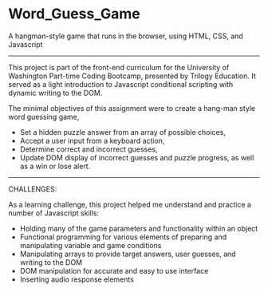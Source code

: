 # Word_Guess_Game
A hangman-style game that runs in the browser, using HTML, CSS, and Javascript

-------------------------

This project is part of the front-end curriculum for the University of Washington Part-time Coding Bootcamp, presented by Trilogy Education. It served as a light introduction to Javascript conditional scripting with dynamic writing to the DOM.

The minimal objectives of this assignment were to create a hang-man style word guessing game, 
* Set a hidden puzzle answer from an array of possible choices, 
* Accept a user input from a keyboard action, 
* Determine correct and incorrect guesses, 
* Update DOM display of incorrect guesses and puzzle progress, as well as a win or lose alert.

-----------------------------

CHALLENGES:

As a learning challenge, this project helped me understand and practice a number of Javascript skills:
* Holding many of the game parameters and functionality within an object
* Functional programming for various elements of preparing and manipulating variable and game conditions
* Manipulating arrays to provide target answers, user guesses, and writing to the DOM
* DOM manipulation for accurate and easy to use interface
* Inserting audio response elements
